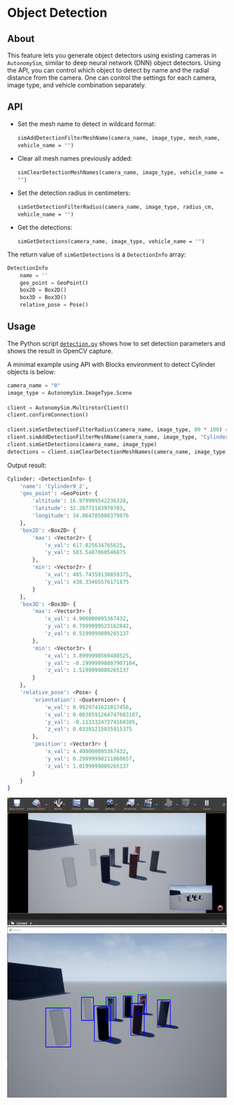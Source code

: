 # Object Detection

## About

This feature lets you generate object detectors using existing cameras in `AutonomySim`, similar to deep neural network (DNN) object detectors. Using the API, you can control which object to detect by name and the radial distance from the camera. One can control the settings for each camera, image type, and vehicle combination separately.

## API

* Set the mesh name to detect in wildcard format:

    ```simAddDetectionFilterMeshName(camera_name, image_type, mesh_name, vehicle_name = '')```

* Clear all mesh names previously added:

    ```simClearDetectionMeshNames(camera_name, image_type, vehicle_name = '')```   

* Set the detection radius in centimeters:

    ```simSetDetectionFilterRadius(camera_name, image_type, radius_cm, vehicle_name = '')```

* Get the detections:

    ```simGetDetections(camera_name, image_type, vehicle_name = '')```

The return value of `simGetDetections` is a `DetectionInfo` array:

```python
DetectionInfo
    name = ''
    geo_point = GeoPoint()
    box2D = Box2D()
    box3D = Box3D()
    relative_pose = Pose()
```

## Usage

The Python script [`detection.py`](https://github.com/nervosys/AutonomySim/blob/master/PythonClient/detection/detection.py) shows how to set detection parameters and shows the result in OpenCV capture.

A minimal example using API with Blocks environment to detect Cylinder objects is below:

```python
camera_name = "0"
image_type = AutonomySim.ImageType.Scene

client = AutonomySim.MultirotorClient()
client.confirmConnection()

client.simSetDetectionFilterRadius(camera_name, image_type, 80 * 100) # in [cm]
client.simAddDetectionFilterMeshName(camera_name, image_type, "Cylinder_*") 
client.simGetDetections(camera_name, image_type)
detections = client.simClearDetectionMeshNames(camera_name, image_type)
```

Output result:

```python
Cylinder: <DetectionInfo> {
    'name': 'Cylinder9_2',
    'geo_point': <GeoPoint> {
        'altitude': 16.979999542236328,
        'latitude': 32.28772183970703,
        'longitude': 34.864785008379876
    },
    'box2D': <Box2D> {
        'max': <Vector2r> {
            'x_val': 617.025634765625,
            'y_val': 583.5487060546875
        },
        'min': <Vector2r> {
            'x_val': 485.74359130859375,
            'y_val': 438.33465576171875
        }
    },
    'box3D': <Box3D> {
        'max': <Vector3r> {
            'x_val': 4.900000095367432,
            'y_val': 0.7999999523162842,
            'z_val': 0.5199999809265137
        },
        'min': <Vector3r> {
            'x_val': 3.8999998569488525,
            'y_val': -0.19999998807907104,
            'z_val': 1.5199999809265137
        }
    },
    'relative_pose': <Pose> {
        'orientation': <Quaternionr> {
            'w_val': 0.9929741621017456,
            'x_val': 0.0038591264747083187,
            'y_val': -0.11333247274160385,
            'z_val': 0.03381215035915375
        },
        'position': <Vector3r> {
            'x_val': 4.400000095367432,
            'y_val': 0.29999998211860657,
            'z_val': 1.0199999809265137
        }
    }
}
```

![image](media/images/detection_ue4.png)
![image](media/images/detection_python.png)

